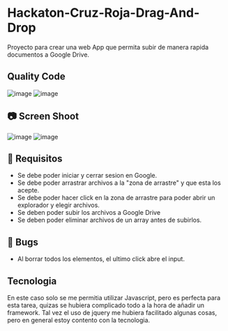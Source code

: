 # Hackaton-Cruz-Roja-Drag-And-Drop
Proyecto para crear una web App que permita subir de manera rapida documentos a Google Drive.
## Quality Code
![image](https://www.codefactor.io/repository/github/nexus122/hackaton-cruz-roja-drag-and-drop/badge)
![image](https://user-images.githubusercontent.com/22988550/174480307-d9ded864-90e2-40f5-acbd-e9a74c216478.png)


## 📷 Screen Shoot
![image](https://user-images.githubusercontent.com/22988550/174437639-938b4266-1efb-40ee-8a90-04184b1c0aab.png)
![image](https://user-images.githubusercontent.com/22988550/174437844-4ab6c4e4-4c7b-4d1c-9587-bc6fcbddd9f0.png)

## 🔷 Requisitos
- Se debe poder iniciar y cerrar sesion en Google.
- Se debe poder arrastrar archivos a la "zona de arrastre" y que esta los acepte.
- Se debe poder hacer click en la zona de arrastre para poder abrir un explorador y elegir archivos.
- Se deben poder subir los archivos a Google Drive
- Se deben poder eliminar archivos de un array antes de subirlos.

## 🐛 Bugs
- Al borrar todos los elementos, el ultimo click abre el input.

## Tecnologia
En este caso solo se me permitia utilizar Javascript, pero es perfecta para esta tarea, quizas se hubiera complicado todo a la hora de añadir un framework.
Tal vez el uso de jquery me hubiera facilitado algunas cosas, pero en general estoy contento con la tecnologia.
